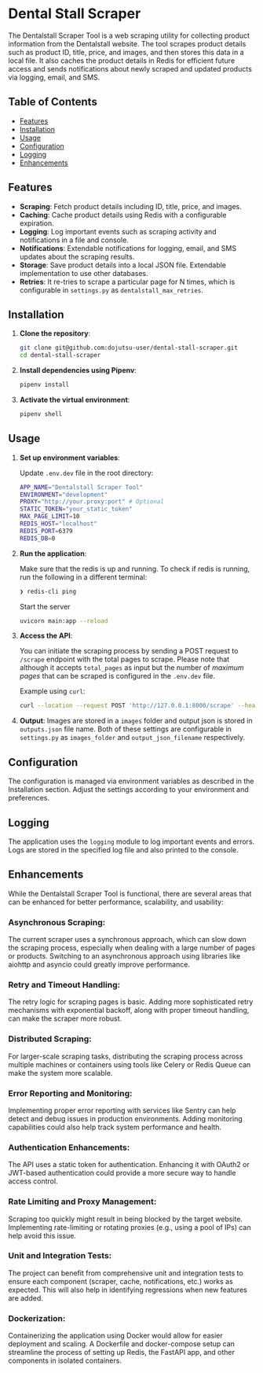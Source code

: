 # Dental Stall Scraper

The Dentalstall Scraper Tool is a web scraping utility for collecting product information from the Dentalstall website. The tool scrapes product details such as product ID, title, price, and images, and then stores this data in a local file. It also caches the product details in Redis for efficient future access and sends notifications about newly scraped and updated products via logging, email, and SMS.


## Table of Contents

- [Features](#features)
- [Installation](#installation)
- [Usage](#usage)
- [Configuration](#configuration)
- [Logging](#logging)
- [Enhancements](#enhancements)

## Features

- **Scraping**: Fetch product details including ID, title, price, and images.
- **Caching**: Cache product details using Redis with a configurable expiration.
- **Logging**: Log important events such as scraping activity and notifications in a file and console.
- **Notifications**: Extendable notifications for logging, email, and SMS updates about the scraping results.
- **Storage**: Save product details into a local JSON file. Extendable implementation to use other databases.
- **Retries**: It re-tries to scrape a particular page for N times, which is configurable in `settings.py` as `dentalstall_max_retries`.

## Installation

1. **Clone the repository**:

   ```bash
   git clone git@github.com:dojutsu-user/dental-stall-scraper.git
   cd dental-stall-scraper
   ```

2. **Install dependencies using Pipenv**:

   ```bash
   pipenv install
   ```

3. **Activate the virtual environment**:

   ```bash
   pipenv shell
   ```

## Usage

1. **Set up environment variables**:

   Update `.env.dev` file in the root directory:
   
   ```bash
   APP_NAME="Dentalstall Scraper Tool"
   ENVIRONMENT="development"
   PROXY="http://your.proxy:port" # Optional
   STATIC_TOKEN="your_static_token"
   MAX_PAGE_LIMIT=10
   REDIS_HOST="localhost"
   REDIS_PORT=6379
   REDIS_DB=0
   ```

2. **Run the application**:

    Make sure that the redis is up and running. To check if redis is running, run the following in a different terminal:
    ```bash
    ❯ redis-cli ping
    ```
    Start the server

   ```bash
   uvicorn main:app --reload
   ```

3. **Access the API**:

   You can initiate the scraping process by sending a POST request to `/scrape` endpoint with the total pages to scrape. Please note that although it accepts `total_pages` as input but the number of *maximum pages* that can be scraped is configured in the `.env.dev` file.

   Example using `curl`:

   ```bash
   curl --location --request POST 'http://127.0.0.1:8000/scrape' --header 'Authorization: Bearer your-secure-token' --header 'Content-Type: application/json' --data-raw '{"total_pages": 6}'
   ```

4. **Output**:
   Images are stored in a `images` folder and output json is stored in `outputs.json` file name. Both of these settings are configurable in `settings.py` as `images_folder` and `output_json_filename` respectively.

## Configuration


The configuration is managed via environment variables as described in the Installation section. Adjust the settings according to your environment and preferences.

## Logging

The application uses the `logging` module to log important events and errors. Logs are stored in the specified log file and also printed to the console.

## Enhancements

While the Dentalstall Scraper Tool is functional, there are several areas that can be enhanced for better performance, scalability, and usability:

### Asynchronous Scraping:

The current scraper uses a synchronous approach, which can slow down the scraping process, especially when dealing with a large number of pages or products. Switching to an asynchronous approach using libraries like aiohttp and asyncio could greatly improve performance.

### Retry and Timeout Handling:

The retry logic for scraping pages is basic. Adding more sophisticated retry mechanisms with exponential backoff, along with proper timeout handling, can make the scraper more robust.

### Distributed Scraping:

For larger-scale scraping tasks, distributing the scraping process across multiple machines or containers using tools like Celery or Redis Queue can make the system more scalable.

### Error Reporting and Monitoring:

Implementing proper error reporting with services like Sentry can help detect and debug issues in production environments. Adding monitoring capabilities could also help track system performance and health.

### Authentication Enhancements:

The API uses a static token for authentication. Enhancing it with OAuth2 or JWT-based authentication could provide a more secure way to handle access control.

### Rate Limiting and Proxy Management:

Scraping too quickly might result in being blocked by the target website. Implementing rate-limiting or rotating proxies (e.g., using a pool of IPs) can help avoid this issue.

### Unit and Integration Tests:

The project can benefit from comprehensive unit and integration tests to ensure each component (scraper, cache, notifications, etc.) works as expected. This will also help in identifying regressions when new features are added.

### Dockerization:

Containerizing the application using Docker would allow for easier deployment and scaling. A Dockerfile and docker-compose setup can streamline the process of setting up Redis, the FastAPI app, and other components in isolated containers.
